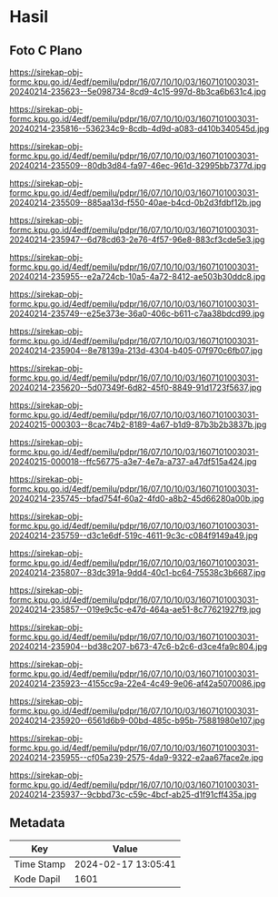 # Hasil

## Foto C Plano

https://sirekap-obj-formc.kpu.go.id/4edf/pemilu/pdpr/16/07/10/10/03/1607101003031-20240214-235623--5e098734-8cd9-4c15-997d-8b3ca6b631c4.jpg

https://sirekap-obj-formc.kpu.go.id/4edf/pemilu/pdpr/16/07/10/10/03/1607101003031-20240214-235816--536234c9-8cdb-4d9d-a083-d410b340545d.jpg

https://sirekap-obj-formc.kpu.go.id/4edf/pemilu/pdpr/16/07/10/10/03/1607101003031-20240214-235509--80db3d84-fa97-46ec-961d-32995bb7377d.jpg

https://sirekap-obj-formc.kpu.go.id/4edf/pemilu/pdpr/16/07/10/10/03/1607101003031-20240214-235509--885aa13d-f550-40ae-b4cd-0b2d3fdbf12b.jpg

https://sirekap-obj-formc.kpu.go.id/4edf/pemilu/pdpr/16/07/10/10/03/1607101003031-20240214-235947--6d78cd63-2e76-4f57-96e8-883cf3cde5e3.jpg

https://sirekap-obj-formc.kpu.go.id/4edf/pemilu/pdpr/16/07/10/10/03/1607101003031-20240214-235955--e2a724cb-10a5-4a72-8412-ae503b30ddc8.jpg

https://sirekap-obj-formc.kpu.go.id/4edf/pemilu/pdpr/16/07/10/10/03/1607101003031-20240214-235749--e25e373e-36a0-406c-b611-c7aa38bdcd99.jpg

https://sirekap-obj-formc.kpu.go.id/4edf/pemilu/pdpr/16/07/10/10/03/1607101003031-20240214-235904--8e78139a-213d-4304-b405-07f970c6fb07.jpg

https://sirekap-obj-formc.kpu.go.id/4edf/pemilu/pdpr/16/07/10/10/03/1607101003031-20240214-235620--5d07349f-6d82-45f0-8849-91d1723f5637.jpg

https://sirekap-obj-formc.kpu.go.id/4edf/pemilu/pdpr/16/07/10/10/03/1607101003031-20240215-000303--8cac74b2-8189-4a67-b1d9-87b3b2b3837b.jpg

https://sirekap-obj-formc.kpu.go.id/4edf/pemilu/pdpr/16/07/10/10/03/1607101003031-20240215-000018--ffc56775-a3e7-4e7a-a737-a47df515a424.jpg

https://sirekap-obj-formc.kpu.go.id/4edf/pemilu/pdpr/16/07/10/10/03/1607101003031-20240214-235745--bfad754f-60a2-4fd0-a8b2-45d66280a00b.jpg

https://sirekap-obj-formc.kpu.go.id/4edf/pemilu/pdpr/16/07/10/10/03/1607101003031-20240214-235759--d3c1e6df-519c-4611-9c3c-c084f9149a49.jpg

https://sirekap-obj-formc.kpu.go.id/4edf/pemilu/pdpr/16/07/10/10/03/1607101003031-20240214-235807--83dc391a-9dd4-40c1-bc64-75538c3b6687.jpg

https://sirekap-obj-formc.kpu.go.id/4edf/pemilu/pdpr/16/07/10/10/03/1607101003031-20240214-235857--019e9c5c-e47d-464a-ae51-8c77621927f9.jpg

https://sirekap-obj-formc.kpu.go.id/4edf/pemilu/pdpr/16/07/10/10/03/1607101003031-20240214-235904--bd38c207-b673-47c6-b2c6-d3ce4fa9c804.jpg

https://sirekap-obj-formc.kpu.go.id/4edf/pemilu/pdpr/16/07/10/10/03/1607101003031-20240214-235923--4155cc9a-22e4-4c49-9e06-af42a5070086.jpg

https://sirekap-obj-formc.kpu.go.id/4edf/pemilu/pdpr/16/07/10/10/03/1607101003031-20240214-235920--6561d6b9-00bd-485c-b95b-75881980e107.jpg

https://sirekap-obj-formc.kpu.go.id/4edf/pemilu/pdpr/16/07/10/10/03/1607101003031-20240214-235955--cf05a239-2575-4da9-9322-e2aa67face2e.jpg

https://sirekap-obj-formc.kpu.go.id/4edf/pemilu/pdpr/16/07/10/10/03/1607101003031-20240214-235937--9cbbd73c-c59c-4bcf-ab25-d1f91cff435a.jpg


## Metadata

| Key        | Value               |
| ---------- | ------------------- |
| Time Stamp | 2024-02-17 13:05:41 |
| Kode Dapil | 1601                |



